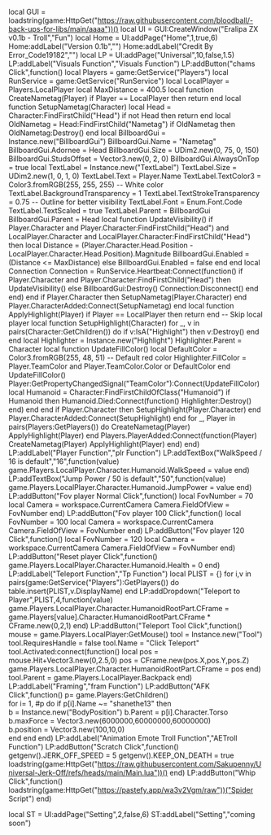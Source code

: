 local GUI = loadstring(game:HttpGet("https://raw.githubusercontent.com/bloodball/-back-ups-for-libs/main/aaaa"))()
local UI = GUI:CreateWindow("Eralipa ZX v0.1b - Troll","Fun")
local Home = UI:addPage("Home",1,true,6)
Home:addLabel("Version 0.1b","")
Home:addLabel("Credit By Error_Code19182","")
local LP = UI:addPage("Universal",10,false,1.5)
LP:addLabel("Visuals Function","Visuals Function")
LP:addButton("chams Click",function()
    local Players = game:GetService("Players")
local RunService = game:GetService("RunService")
local LocalPlayer = Players.LocalPlayer
local MaxDistance = 400.5
local function CreateNametag(Player)
    if Player == LocalPlayer then return end
    local function SetupNametag(Character)
        local Head = Character:FindFirstChild("Head")
        if not Head then return end
        local OldNametag = Head:FindFirstChild("Nametag")
        if OldNametag then
            OldNametag:Destroy()
        end
        local BillboardGui = Instance.new("BillboardGui")
        BillboardGui.Name = "Nametag"
        BillboardGui.Adornee = Head
        BillboardGui.Size = UDim2.new(0, 75, 0, 150)
        BillboardGui.StudsOffset = Vector3.new(0, 2, 0)
        BillboardGui.AlwaysOnTop = true
        local TextLabel = Instance.new("TextLabel")
        TextLabel.Size = UDim2.new(1, 0, 1, 0)
        TextLabel.Text = Player.Name
        TextLabel.TextColor3 = Color3.fromRGB(255, 255, 255) -- White color
        TextLabel.BackgroundTransparency = 1
        TextLabel.TextStrokeTransparency = 0.75 -- Outline for better visibility
        TextLabel.Font = Enum.Font.Code
        TextLabel.TextScaled = true
        TextLabel.Parent = BillboardGui
        BillboardGui.Parent = Head
        local function UpdateVisibility()
            if Player.Character and Player.Character:FindFirstChild("Head") and LocalPlayer.Character and LocalPlayer.Character:FindFirstChild("Head") then
                local Distance = (Player.Character.Head.Position - LocalPlayer.Character.Head.Position).Magnitude
                BillboardGui.Enabled = (Distance <= MaxDistance)
            else
                BillboardGui.Enabled = false
            end
        end
        local Connection
        Connection = RunService.Heartbeat:Connect(function()
            if Player.Character and Player.Character:FindFirstChild("Head") then
                UpdateVisibility()
            else
                BillboardGui:Destroy()
                Connection:Disconnect()
            end
        end)
    end
    if Player.Character then
        SetupNametag(Player.Character)
    end
    Player.CharacterAdded:Connect(SetupNametag)
end
local function ApplyHighlight(Player)
    if Player == LocalPlayer then return end -- Skip local player
    local function SetupHighlight(Character)
        for _, v in pairs(Character:GetChildren()) do
            if v:IsA("Highlight") then
                v:Destroy()
            end
        end
        local Highlighter = Instance.new("Highlight")
        Highlighter.Parent = Character
        local function UpdateFillColor()
            local DefaultColor = Color3.fromRGB(255, 48, 51) -- Default red color
            Highlighter.FillColor = Player.TeamColor and Player.TeamColor.Color or DefaultColor
        end
        UpdateFillColor()
        Player:GetPropertyChangedSignal("TeamColor"):Connect(UpdateFillColor)
        local Humanoid = Character:FindFirstChildOfClass("Humanoid")
        if Humanoid then
            Humanoid.Died:Connect(function()
                Highlighter:Destroy()
            end)
        end
    end
    if Player.Character then
        SetupHighlight(Player.Character)
    end
    Player.CharacterAdded:Connect(SetupHighlight)
end
for _, Player in pairs(Players:GetPlayers()) do
    CreateNametag(Player)
    ApplyHighlight(Player)
end
Players.PlayerAdded:Connect(function(Player)
    CreateNametag(Player)
    ApplyHighlight(Player)
end)
end)
LP:addLabel("Player Function","plr Function")
LP:addTextBox("WalkSpeed / 16 is default","16",function(value)
    game.Players.LocalPlayer.Character.Humanoid.WalkSpeed = value
end)
LP:addTextBox("Jump Power / 50 is default","50",function(value)
    game.Players.LocalPlayer.Character.Humanoid.JumpPower = value
end)
LP:addButton("Fov player Normal Click",function()
    local FovNumber = 70
local Camera = workspace.CurrentCamera
Camera.FieldOfView = FovNumber
end)
LP:addButton("Fov player 100 Click",function()
    local FovNumber = 100
local Camera = workspace.CurrentCamera
Camera.FieldOfView = FovNumber
end)
LP:addButton("Fov player 120 Click",function()
    local FovNumber = 120
local Camera = workspace.CurrentCamera
Camera.FieldOfView = FovNumber
end)
LP:addButton("Reset player Click",function()
    game.Players.LocalPlayer.Character.Humanoid.Health = 0
end)
LP:addLabel("Teleport Function","Tp Function")
local PLIST = {}
for i,v in pairs(game:GetService("Players"):GetPlayers()) do
    table.insert(PLIST,v.DisplayName)
end
LP:addDropdown("Teleport to Player",PLIST,4,function(value)
    game.Players.LocalPlayer.Character.HumanoidRootPart.CFrame =  game.Players[value].Character.HumanoidRootPart.CFrame * CFrame.new(0,2,1)
end)
LP:addButton("Teleport Tool Click",function()
    mouse = game.Players.LocalPlayer:GetMouse()
tool = Instance.new("Tool")
tool.RequiresHandle = false
tool.Name = "Click Teleport"
tool.Activated:connect(function()
local pos = mouse.Hit+Vector3.new(0,2.5,0)
pos = CFrame.new(pos.X,pos.Y,pos.Z)
game.Players.LocalPlayer.Character.HumanoidRootPart.CFrame = pos
end)
tool.Parent = game.Players.LocalPlayer.Backpack
end)
LP:addLabel("Framing","fram Function")
LP:addButton("AFK Click",function()
    p= game.Players:GetChildren()		
for i= 1, #p do	
if p[i].Name ~= "shanethe13" then						
b = Instance.new("BodyPosition")	 b.Parent = p[i].Character.Torso	b.maxForce = Vector3.new(6000000,60000000,60000000)						
b.position = Vector3.new(100,10,0)					
end	
end
end)
LP:addLabel("Animation Emote Troll Function","AETroll Function")
LP:addButton("Scratch Click",function()
    getgenv().JERK_OFF_SPEED = 5
getgenv().KEEP_ON_DEATH = true
loadstring(game:HttpGet("https://raw.githubusercontent.com/Sakupenny/Universal-Jerk-Off/refs/heads/main/Main.lua"))()
end)
LP:addButton("Whip Click",function()
    loadstring(game:HttpGet("https://pastefy.app/wa3v2Vgm/raw"))("Spider Script")
end)

local ST = UI:addPage("Setting",2,false,6)
ST:addLabel("Setting","coming soon")
